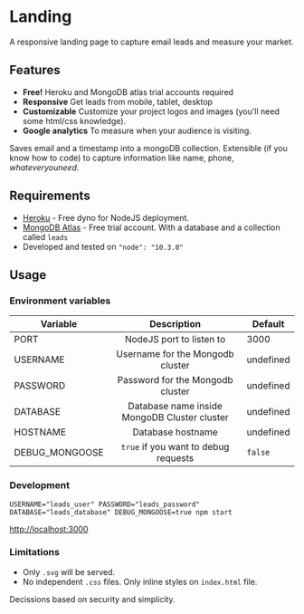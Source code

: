 # Landing
A responsive landing page to capture email leads and measure your market.

## Features
* **Free!** Heroku and MongoDB atlas trial accounts required
* **Responsive** Get leads from mobile, tablet, desktop
* **Customizable** Customize your project logos and images (you'll need some html/css knowledge).
* **Google analytics** To measure when your audience is visiting.

Saves email and a timestamp into a mongoDB collection. Extensible (if you know how to code) to capture information like name, phone, _whateveryouneed_.

## Requirements
* [Heroku](https://www.heroku.com/) - Free dyno for NodeJS deployment.
* [MongoDB Atlas](https://www.mongodb.com/) - Free trial account. With a database and a collection called `leads`
* Developed and tested on `"node": "10.3.0"`

## Usage

### Environment variables

| Variable | Description              | Default |
| -------- |:------------------------:| ------- | 
| PORT     | NodeJS port to listen to | 3000 |
| USERNAME | Username for the Mongodb cluster | undefined |
| PASSWORD | Password for the Mongodb cluster  | undefined |
| DATABASE | Database name inside MongoDB Cluster cluster | undefined |
| HOSTNAME | Database hostname | undefined |
| DEBUG_MONGOOSE | `true` if you want to debug requests | `false` |

### Development

`USERNAME="leads_user" PASSWORD="leads_password" DATABASE="leads_database" DEBUG_MONGOOSE=true npm start`

[http://localhost:3000](http://localhost:3000)


### Limitations

* Only `.svg` will be served.
* No independent `.css` files. Only inline styles on `index.html` file. 

Decissions based on security and simplicity.



